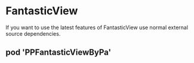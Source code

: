 # FantasticView

If you want to use the latest features of FantasticView use normal external source dependencies.

## pod 'PPFantasticViewByPa'
